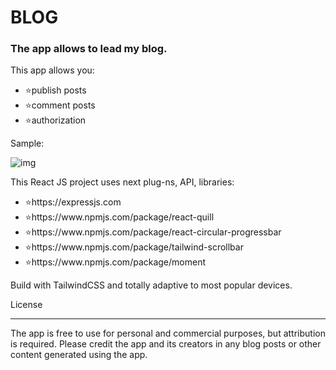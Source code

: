 # BLOG

### The app allows to lead my blog.

<p>This app allows you:</p>
<ul>
<li>⭐publish posts</li>
<li>⭐comment posts</li>
<li>⭐authorization</li>
</ul>

<p>Sample:</p>

![img](https://github.com/user-attachments/assets/16ba9372-3043-4dbf-9050-3d816305a155)

<p>This React JS project uses next plug-ns, API, libraries:</p>
<ul>
<li>⭐https://expressjs.com</li>
<li>⭐https://www.npmjs.com/package/react-quill</li>
<li>⭐https://www.npmjs.com/package/react-circular-progressbar</li>
<li>⭐https://www.npmjs.com/package/tailwind-scrollbar</li>
<li>⭐https://www.npmjs.com/package/moment</li>
</ul>

<p>Build with TailwindCSS and totally adaptive to most popular devices.</p>

License

<hr>
The app is free to use for personal and commercial purposes, but attribution is required. Please credit the app and its creators in any blog posts or other content generated using the app.
